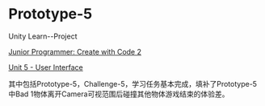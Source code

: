 # Prototype-5
Unity Learn--Project

[Junior Programmer: Create with Code 2](https://learn.unity.com/mission/programming-simple-functionality?uv=2019.4&pathwayId=5f7e17e1edbc2a5ec21a20af)

[Unit 5 - User Interface](https://learn.unity.com/project/unit-5-user-interface?pathwayId=5f7e17e1edbc2a5ec21a20af&missionId=5f7648a4edbc2a5578eb67df)

其中包括Prototype-5，Challenge-5，学习任务基本完成，填补了Prototype-5 中Bad 1物体离开Camera可视范围后碰撞其他物体游戏结束的体验差。
